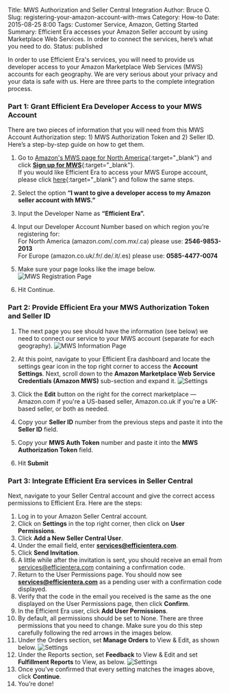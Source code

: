 Title: MWS Authorization and Seller Central Integration
Author: Bruce O.
Slug: registering-your-amazon-account-with-mws
Category: How-to
Date: 2015-08-25 8:00
Tags: Customer Service, Amazon, Getting Started
Summary: Efficient Era accesses your Amazon Seller account by using Marketplace Web Services. In order to connect the services, here’s what you need to do.
Status: published

In order to use Efficient Era's services, you will need to provide us developer access to your Amazon Marketplace Web Services (MWS) accounts for each geography. 
We are very serious about your privacy and your data is safe with us. Here are three parts to the complete integration process. 

### Part 1: Grant Efficient Era Developer Access to your MWS Account


There are two pieces of information that you will need from this MWS Account Authorization step: 1) MWS Authorization Token and 2) Seller ID. Here’s a step-by-step guide on how to get them. 

1. Go to [Amazon's MWS page for North America](https://developer.amazonservices.com/){:target="_blank"} and click [**Sign up for MWS**](https://developer.amazonservices.com/gp/mws/registration/register.html){:target="_blank"}.  
If you would like Efficient Era to access your MWS Europe account, please click [here](https://developer.amazonservices.co.uk/){:target="_blank"} and follow the same steps.

2. Select the option **“I want to give a developer access to my Amazon seller account with MWS.”**

3. Input the Developer Name as **“Efficient Era”.**

4. Input our Developer Account Number based on which region you’re registering for:  
For North America (amazon.com/.com.mx/.ca) please use: **2546-9853-2013**  
For Europe (amazon.co.uk/.fr/.de/.it/.es) please use: **0585-4477-0074**  

5. Make sure your page looks like the image below.
![MWS Registration Page](/images/blog/2015/08/registering_amazon_mws_1.jpg)  

6. Hit Continue.

### Part 2: Provide Efficient Era your MWS Authorization Token and Seller ID

1. The next page you see should have the information (see below) we need to connect our service to your MWS account (separate for each geography).
![MWS Information Page](/images/blog/2015/08/registering_amazon_mws_2.jpg)

2. At this point, navigate to your Efficient Era dashboard and locate the settings gear icon in the top right corner to access the **Account Settings**. Next, scroll down to the **Amazon Marketplace Web Service Credentials (Amazon MWS)** sub-section and expand it.
![Settings](/images/blog/2015/08/SettingsPanel.png)

3. Click the **Edit** button on the right for the correct marketplace — Amazon.com if you're a US-based seller, Amazon.co.uk if you're a UK-based seller, or both as needed.

4. Copy your **Seller ID** number from the previous steps and paste it into the **Seller ID** field.

5. Copy your **MWS Auth Token** number and paste it into the **MWS Authorization Token** field.

6. Hit **Submit**



### Part 3: Integrate Efficient Era services in Seller Central 

Next, navigate to your Seller Central account and give the correct access permissions to Efficient Era. Here are the steps:

1. Log in to your Amazon Seller Central account.
2. Click on **Settings** in the top right corner, then click on **User Permissions**.
3. Click **Add a New Seller Central User**.
4. Under the email field, enter **services@efficientera.com**.
5. Click **Send Invitation**.
6. A little while after the invitation is sent, you should receive an email from services@efficientera.com containing a confirmation code.
7. Return to the User Permissions page. You should now see **services@efficientera.com** as a pending user with a confirmation code displayed.
8. Verify that the code in the email you received is the same as the one displayed on the User Permissions page, then click **Confirm**.
9. In the Efficient Era user, click **Add User Permissions**. 
10. By default, all permissions should be set to None. There are three permissions that you need to change. Make sure you do this step carefully following the red arrows in the images below.
11. Under the Orders section, set **Manage Orders** to View & Edit, as shown below.
![Settings](/images/blog/2015/08/SellerCentral_1.png)
12. Under the Reports section, set **Feedback** to View & Edit and set **Fulfillment Reports** to View, as below.
![Settings](/images/blog/2015/08/SellerCentral_2.png)
13. Once you’ve confirmed that every setting matches the images above, click **Continue**.
14. You’re done!


